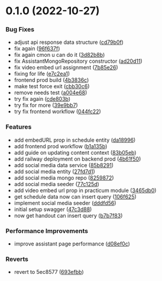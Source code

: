 # 0.1.0 (2022-10-27)


### Bug Fixes

* adjust api response data structure ([cd79b0f](https://github.com/izzuzantyaf/fisdascms/commit/cd79b0f4e92288f16322507c1b4d512d3bc92c38))
* fix again ([96f637f](https://github.com/izzuzantyaf/fisdascms/commit/96f637fe042d1cd9e565c7ccf9808eaee25b2783))
* fix again cmon u can do it ([3d82b8b](https://github.com/izzuzantyaf/fisdascms/commit/3d82b8b78cc51fd66290f7a8ee75921066477960))
* fix AssistantMongoRepository constructor ([ad20d11](https://github.com/izzuzantyaf/fisdascms/commit/ad20d11e3f9699bbfeb0facaf3eb9f30b60aa2b1))
* fix video embed url assignment ([7b85e26](https://github.com/izzuzantyaf/fisdascms/commit/7b85e26f7c37f4140b106233d15e4f81948f2e14))
* fixing for life ([e7c2ea1](https://github.com/izzuzantyaf/fisdascms/commit/e7c2ea15d751e72be1eff525dfd9d0c1778e11b9))
* frontend prod build ([4b3836c](https://github.com/izzuzantyaf/fisdascms/commit/4b3836cf3622483ac677099c70c75a12a4fe1068))
* make test force exit ([cbb30c6](https://github.com/izzuzantyaf/fisdascms/commit/cbb30c66167e8ad1946fca4d564c063f5a732669))
* remove needs test ([a004e68](https://github.com/izzuzantyaf/fisdascms/commit/a004e6801ee7ed7a9cbe9f1cb33c5bd9ad8a54c8))
* try fix again ([cde803b](https://github.com/izzuzantyaf/fisdascms/commit/cde803b3f84fd7afb015161eb4be7e9a2f017191))
* try fix for more ([39e9bb7](https://github.com/izzuzantyaf/fisdascms/commit/39e9bb7c224ceb3bd50a46f6fd8b3aafb63b8d4e))
* try fix frontend workflow ([044fc22](https://github.com/izzuzantyaf/fisdascms/commit/044fc22152b4f03e73f8f4e41e58b0a1c3dc6380))


### Features

* add embedURL prop in schedule entity ([da18996](https://github.com/izzuzantyaf/fisdascms/commit/da18996a2d3550588ee7ff5d78ae569f74322de5))
* add frontend prod workflow ([b1a135b](https://github.com/izzuzantyaf/fisdascms/commit/b1a135b4e9cf7f0a95a98c6feeb49b866dd22d0d))
* add guide on updating content context ([83b05eb](https://github.com/izzuzantyaf/fisdascms/commit/83b05eb64e64c76ec88f3100b209d4d98924cd81))
* add railway deployment on backend prod ([4b61f50](https://github.com/izzuzantyaf/fisdascms/commit/4b61f5067e2704d71eccc4915d4157cb925da759))
* add social media data service ([85b8291](https://github.com/izzuzantyaf/fisdascms/commit/85b82919f96743dcf847ce8f6a3e65d16a20899d))
* add social media entity ([27fd7d1](https://github.com/izzuzantyaf/fisdascms/commit/27fd7d113b57d97c9a68b920a96d26f82f5fd7d7))
* add social media mongo repo ([8259872](https://github.com/izzuzantyaf/fisdascms/commit/825987264fc9884facd56c5b1ccd6ae1971a750d))
* add social media seeder ([77c125d](https://github.com/izzuzantyaf/fisdascms/commit/77c125dff6d02135dc91f5df2c2d4d0f97ce149a))
* add video embed url prop in practicum module ([3465db0](https://github.com/izzuzantyaf/fisdascms/commit/3465db0eaca08e04dd15a2285ca3baf804a4ecdf))
* get schedule data now can insert query ([106f625](https://github.com/izzuzantyaf/fisdascms/commit/106f625ed0860d477e434c6f177a361ae1f9e192))
* implement social media seeder ([dddfd56](https://github.com/izzuzantyaf/fisdascms/commit/dddfd5674390a95fead307a088e04016021a3d48))
* initial setup swagger ([47c3d88](https://github.com/izzuzantyaf/fisdascms/commit/47c3d8851c3088bc018bb02866ca588ce610581b))
* now get handout can insert query ([b7b7f83](https://github.com/izzuzantyaf/fisdascms/commit/b7b7f83b267e07a44b573531cc0a9798570fe0e1))


### Performance Improvements

* improve assistant page performance ([d08ef0c](https://github.com/izzuzantyaf/fisdascms/commit/d08ef0c82ff8498238a86c5396934867c2cac367))


### Reverts

* revert to 5ec8577 ([693efbb](https://github.com/izzuzantyaf/fisdascms/commit/693efbb486fc58a95854e52df303ff544ed8d81c))



